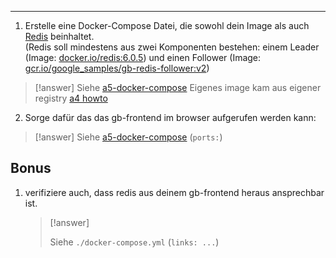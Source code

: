 ****

1. Erstelle eine Docker-Compose Datei, die sowohl dein Image als auch [Redis](https://redis.io/ "https://redis.io/") beinhaltet.  
    (Redis soll mindestens aus zwei Komponenten bestehen: einem Leader (Image: [docker.io/redis:6.0.5](http://docker.io/redis:6.0.5 "http://docker.io/redis:6.0.5")) und einen Follower (Image: [gcr.io/google_samples/gb-redis-follower:v2](http://gcr.io/google_samples/gb-redis-follower:v2 "http://gcr.io/google_samples/gb-redis-follower:v2")) 
>[!answer]
>Siehe [a5-docker-compose](a5-docker-compose.yml)
>Eigenes image kam aus eigener registry [a4 howto](a4%20howto.md)

2. Sorge dafür das das gb-frontend im browser aufgerufen werden kann:

>[!answer]
>Siehe [a5-docker-compose](a5-docker-compose.yml)
>(`ports:`)
   


## Bonus

1. verifiziere auch, dass redis aus deinem gb-frontend heraus ansprechbar ist.

   >[!answer]
   >
   >Siehe `./docker-compose.yml`
   >(`links: ...`)
   

   